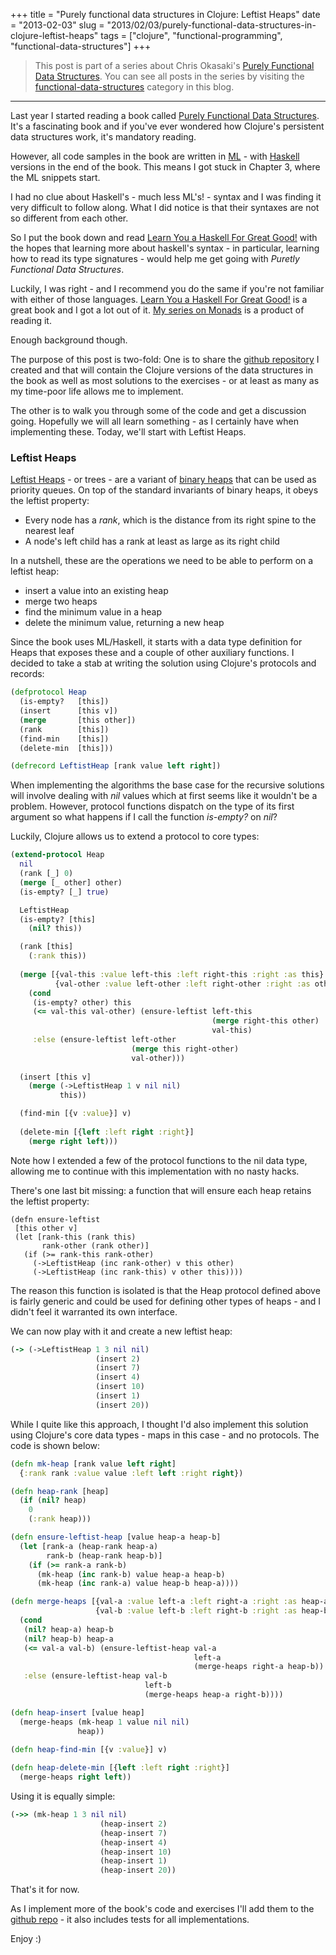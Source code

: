 +++
title = "Purely functional data structures in Clojure: Leftist Heaps"
date = "2013-02-03"
slug = "2013/02/03/purely-functional-data-structures-in-clojure-leftist-heaps"
tags = ["clojure", "functional-programming", "functional-data-structures"]
+++

> This post is part of a series about Chris Okasaki's [Purely Functional Data Structures](http://amzn.to/UcIidh). You can see all posts in the series by visiting the [functional-data-structures](http://www.leonardoborges.com/writings/tags/functional-data-structures/) category in this blog.

* * *


Last year I started reading a book called [Purely Functional Data Structures](http://amzn.to/UcIidh). It's a fascinating book and if you've ever wondered how Clojure's persistent data structures work, it's mandatory reading.

However, all code samples in the book are written in [ML](http://bit.ly/YqYjtt) - with [Haskell](http://bit.ly/YqYmp6) versions in the end of the book. This means I got stuck in Chapter 3, where the ML snippets start.

I had no clue about Haskell's - much less ML's! - syntax and I was finding it very difficult to follow along. What I did notice is that their syntaxes are not so different from each other. 

So I put the book down and read [Learn You a Haskell For Great Good!](http://amzn.to/VuD3jT) with the hopes that learning more about haskell's syntax - in particular, learning how to read its type signatures - would help me get going with *Puretly Functional Data Structures*. 

Luckily, I was right - and I recommend you do the same if you're not familiar with either of those languages. [Learn You a Haskell For Great Good!](http://amzn.to/VuD3jT) is a great book and I got a lot out of it. [My series on Monads](http://www.leonardoborges.com/writings/2012/11/30/monads-in-small-bites-part-i-functors/) is a product of reading it.

Enough background though.


The purpose of this post is two-fold: One is to share the [github repository](https://github.com/leonardoborges/purely-functional-data-structures) I created and that will contain the Clojure versions of the data structures in the book as well as most solutions to the exercises - or at least as many as my time-poor life allows me to implement.  

The other is to walk you through some of the code and get a discussion going. Hopefully we will all learn something - as I certainly have when implementing these. Today, we'll start with Leftist Heaps.

### Leftist Heaps

[Leftist Heaps](http://en.wikipedia.org/wiki/Leftist_tree) - or trees - are a variant of [binary heaps](http://en.wikipedia.org/wiki/Binary_heap) that can be used as priority queues. On top of the standard invariants of binary heaps, it obeys the leftist property:

- Every node has a *rank*, which is the distance from its right spine to the nearest leaf
- A node's left child has a rank at least as large as its right child

In a nutshell, these are the operations we need to be able to perform on a leftist heap:

- insert a value into an existing heap
- merge two heaps
- find the minimum value in a heap
- delete the minimum value, returning a new heap

Since the book uses ML/Haskell, it starts with a data type definition for Heaps that exposes these and a couple of other auxiliary functions. I decided to take a stab at writing the solution using Clojure's protocols and records:

```clojure
(defprotocol Heap
  (is-empty?   [this])
  (insert      [this v])
  (merge       [this other])
  (rank        [this])
  (find-min    [this])
  (delete-min  [this]))

(defrecord LeftistHeap [rank value left right])
``` 

When implementing the algorithms the base case for the recursive solutions will involve dealing with *nil* values which at first seems like it wouldn't be a problem. However, protocol functions dispatch on the type of its first argument so what happens if I call the function *is-empty?* on *nil*?

Luckily, Clojure allows us to extend a protocol to core types:

```clojure
(extend-protocol Heap
  nil
  (rank [_] 0)
  (merge [_ other] other)
  (is-empty? [_] true)

  LeftistHeap
  (is-empty? [this]
    (nil? this))

  (rank [this]
    (:rank this))
  
  (merge [{val-this :value left-this :left right-this :right :as this}
          {val-other :value left-other :left right-other :right :as other}]
    (cond
     (is-empty? other) this
     (<= val-this val-other) (ensure-leftist left-this
                                             (merge right-this other)
                                             val-this)
     :else (ensure-leftist left-other
                           (merge this right-other)
                           val-other)))
  
  (insert [this v]
    (merge (->LeftistHeap 1 v nil nil)
           this))

  (find-min [{v :value}] v)
  
  (delete-min [{left :left right :right}]
    (merge right left)))
```

Note how I extended a few of the protocol functions to the nil data type, allowing me to continue with this implementation with no nasty hacks.

There's one last bit missing: a function that will ensure each heap retains the leftist property:

```
(defn ensure-leftist
 [this other v]
 (let [rank-this (rank this)
       rank-other (rank other)]
   (if (>= rank-this rank-other)
     (->LeftistHeap (inc rank-other) v this other)
     (->LeftistHeap (inc rank-this) v other this))))
```

The reason this function is isolated is that the Heap protocol defined above is fairly generic and could be used for defining other types of heaps - and I didn't feel it warranted its own interface.

We can now play with it and create a new leftist heap:

```clojure
(-> (->LeftistHeap 1 3 nil nil)
                   (insert 2)
                   (insert 7)
                   (insert 4)
                   (insert 10)
                   (insert 1)
                   (insert 20))
```

While I quite like this approach, I thought I'd also implement this solution using Clojure's core data types - maps in this case - and no protocols. The code is shown below:

```clojure
(defn mk-heap [rank value left right]
  {:rank rank :value value :left left :right right})

(defn heap-rank [heap]
  (if (nil? heap)
    0
    (:rank heap)))

(defn ensure-leftist-heap [value heap-a heap-b]
  (let [rank-a (heap-rank heap-a)
        rank-b (heap-rank heap-b)]
    (if (>= rank-a rank-b)
      (mk-heap (inc rank-b) value heap-a heap-b)
      (mk-heap (inc rank-a) value heap-b heap-a))))

(defn merge-heaps [{val-a :value left-a :left right-a :right :as heap-a}
                   {val-b :value left-b :left right-b :right :as heap-b}]
  (cond
   (nil? heap-a) heap-b
   (nil? heap-b) heap-a
   (<= val-a val-b) (ensure-leftist-heap val-a
                                         left-a
                                         (merge-heaps right-a heap-b))
   :else (ensure-leftist-heap val-b
                              left-b
                              (merge-heaps heap-a right-b))))

(defn heap-insert [value heap]
  (merge-heaps (mk-heap 1 value nil nil)
               heap))

(defn heap-find-min [{v :value}] v)
  
(defn heap-delete-min [{left :left right :right}]
  (merge-heaps right left))
```

Using it is equally simple:

```clojure
(->> (mk-heap 1 3 nil nil)
                    (heap-insert 2)
                    (heap-insert 7)
                    (heap-insert 4)
                    (heap-insert 10)
                    (heap-insert 1)
                    (heap-insert 20))
```

That's it for now.

As I implement more of the book's code and exercises I'll add them to the [github repo](https://github.com/leonardoborges/purely-functional-data-structures) - it also includes tests for all implementations.

Enjoy :)

